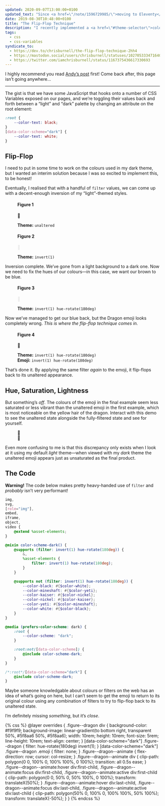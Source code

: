 ```yaml
---
updated: 2020-09-07T13:00:00+0100
updated_text: "Since <a href=\"/note/1596729985/\">moving to Eleventy</a> I have put a bit more thought and effort into how I would transition my design from light to dark, and no longer use the <code>filter()</code> technique described below."
date: 2019-08-30T10:48:00+0100
title: "The Flip-Flop Technique"
description: "I recently implemented a <a href=\"#theme-selector\">colour scheme toggler</a> in the footer of my website, following <a href=\"https://hankchizljaw.com\" rel=\"external\">Andy Bell’s</a> guide, <a href=\"https://hankchizljaw.com/wrote/create-a-user-controlled-dark-or-light-mode\" rel=\"external\">Create a user controlled dark or light mode</a>, and found a wonky but fun alternative solution for styling my dark theme which leverages CSS’s filter property."
tags:
  - css
  - css-variables
syndicate_to:
  - https://dev.to/chrisburnell/the-flip-flop-technique-2hh4
  - https://mastodon.social/users/chrisburnell/statuses/102705333471640919
  - https://twitter.com/iamchrisburnell/status/1167375436617330693
---
```


I highly recommend you read [Andy’s post](https://hankchizljaw.com/wrote/create-a-user-controlled-dark-or-light-mode/) first! Come back after, this page isn’t going anywhere…

--------

The gist is that we have some JavaScript that hooks onto a number of CSS Variables exposed on our pages, and we’re toggling their values back and forth between a <q>light</q> and <q>dark</q> palette by changing an attribute on the root element:

```css
:root {
	--color-text: black;
}
[data-color-scheme="dark"] {
	--color-text: white;
}
```

## Flip-Flop

I need to put in some time to work on the colours used in my dark theme, but I wanted an interim solution because I was so excited to implement this, to be honest!

Eventually, I realised that with a handful of `filter` values, we can come up with a decent-enough inversion of my <q>light</q>-themed styles.

<figure class="figure--dragon">
	<h4>Figure 1</h4>
	<div>
		<c-emoji title="Dragon Face">🐲</c-emoji>
	</div>
	<p>
		<strong>Theme:</strong> <code>unaltered</code>
	</p>
</figure>

<figure class="figure--dragon">
	<h4>Figure 2</h4>
	<div style="filter: invert(1);">
		<c-emoji title="Dragon Face">🐲</c-emoji>
	</div>
	<p>
		<strong>Theme:</strong> <code>invert(1)</code>
	</p>
</figure>

Inversion complete. We’ve gone from a light background to a dark one. Now we need to fix the hues of our colours—in this case, we want our brown to be blue.

<figure class="figure--dragon">
	<h4>Figure 3</h4>
	<div style="filter: invert(1) hue-rotate(180deg);">
		<c-emoji title="Dragon Face">🐲</c-emoji>
	</div>
	<p>
		<strong>Theme:</strong> <code>invert(1) hue-rotate(180deg)</code>
	</p>
</figure>

Now we’ve managed to get our blue back, but the Dragon emoji looks completely wrong. *This is where the flip-flop technique comes in.*

<figure class="figure--dragon">
	<h4>Figure 4</h4>
	<div style="filter: invert(1) hue-rotate(180deg);">
		<c-emoji title="Dragon Face" style="filter: invert(1) hue-rotate(180deg);">🐲</c-emoji>
	</div>
	<p>
		<strong>Theme:</strong> <code>invert(1) hue-rotate(180deg)</code>
		<br>
		<strong>Emoji:</strong> <code>invert(1) hue-rotate(180deg)</code>
	</p>
</figure>

That’s done it. By applying the same filter *again* to the emoji, it flip-flops back to its unaltered appearance.

## Hue, Saturation, Lightness

But something’s *off*. The colours of the emoji in the final example seem less saturated or less vibrant than the unaltered emoji in the first example, which is most noticeable on the yellow hair of the dragon. Interact with this demo to see the unaltered state alongside the fully-filtered state and see for yourself.

<figure class="figure--dragon  figure--dragon--animate" tabindex="0">
	<div>
		<c-emoji title="Dragon Face">🐲</c-emoji>
	</div>
	<div style="filter: invert(1) hue-rotate(180deg);">
		<c-emoji title="Dragon Face" style="filter: invert(1) hue-rotate(180deg);">🐲</c-emoji>
	</div>
</figure>

Even more confusing to me is that this discrepancy only exists when I look at it using my default *light* theme—when viewed with my *dark* theme the unaltered emoji appears just as unsaturated as the final product.

## The Code

<p class=" [ box  box--warning ] "><strong>Warning!</strong> The code below makes pretty heavy-handed use of <code>filter</code> and <em>probably</em> isn’t very performant!</p>

```scss
img,
svg,
[role="img"],
embed,
iframe,
object,
video {
	@extend %asset-elements;
}

@mixin color-scheme-dark() {
	@supports (filter: invert(1) hue-rotate(180deg)) {
		&,
		%asset-elements {
			filter: invert(1) hue-rotate(180deg);
		}
	}

	@supports not (filter: invert(1) hue-rotate(180deg)) {
		--color-black: #{$color-white};
		--color-mineshaft: #{$color-yeti};
		--color-kaiser: #{$color-nickel};
		--color-nickel: #{$color-kaiser};
		--color-yeti: #{$color-mineshaft};
		--color-white: #{$color-black};
	}
}

@media (prefers-color-scheme: dark) {
	:root {
		--color-scheme: "dark";
	}

	:root:not([data-color-scheme]) {
		@include color-scheme-dark;
	}
}

/*:root*/[data-color-scheme="dark"] {
	@include color-scheme-dark;
}
```

Maybe someone knowledgable about colours or filters on the web has an idea of what’s going on here, but I can’t seem to get the emoji to return to its original colour using any combination of filters to try to flip-flop back to its unaltered state.

I’m definitely missing *something*, but it’s *close*.

{% css %}
@layer overrides {
	.figure--dragon div {
		background-color: #f9f9f9;
		background-image: linear-gradient(to bottom right, transparent 50%, #5f8aa6 50%, #5f8aa6);
		width: 10rem;
		height: 10rem;
		font-size: 5rem;
		line-height: 10rem;
		text-align: center;
	}
	[data-color-scheme="dark"] .figure--dragon {
		filter: hue-rotate(180deg) invert(1);
	}
	[data-color-scheme="dark"] .figure--dragon .emoji {
		filter: none;
	}
	.figure--dragon--animate {
		flex-direction: row;
		cursor: col-resize;
	}
	.figure--dragon--animate div {
		clip-path: polygon(0 0, 100% 0, 100% 100%, 0 100%);
		transition: all 0.5s ease;
	}
	.figure--dragon--animate:hover div:first-child,
	.figure--dragon--animate:focus div:first-child,
	.figure--dragon--animate:active div:first-child {
		clip-path: polygon(0 0, 50% 0, 50% 100%, 0 100%);
		transform: translateX(50%);
	}
	.figure--dragon--animate:hover div:last-child,
	.figure--dragon--animate:focus div:last-child,
	.figure--dragon--animate:active div:last-child {
		clip-path: polygon(50% 0, 100% 0, 100% 100%, 50% 100%);
		transform: translateX(-50%);
	}
}
{% endcss %}
